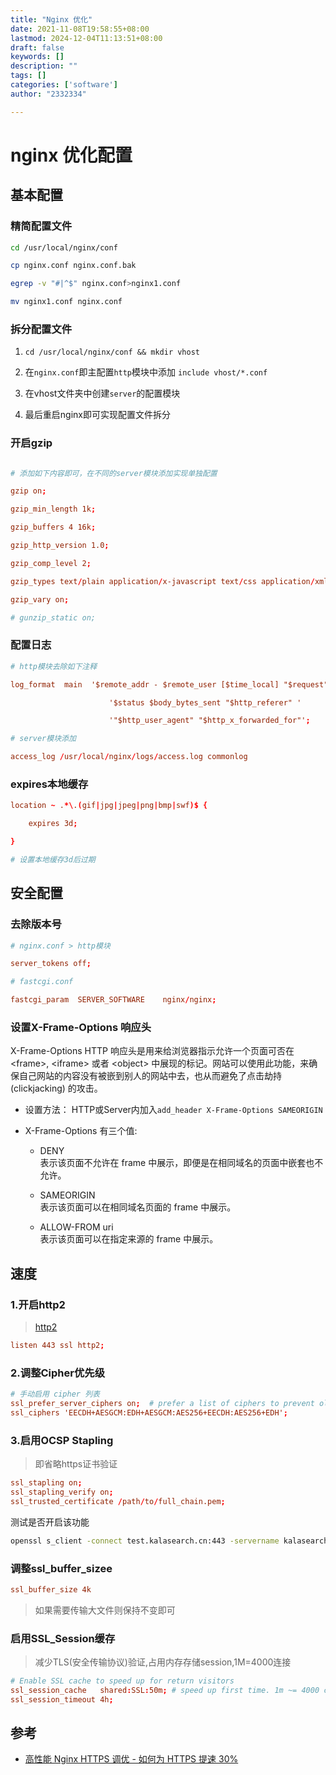 ```yaml
---
title: "Nginx 优化"
date: 2021-11-08T19:58:55+08:00
lastmod: 2024-12-04T11:13:51+08:00
draft: false
keywords: []
description: ""
tags: []
categories: ['software']
author: "2332334"

---
```

<!--more-->

# nginx 优化配置

## 基本配置

### 精简配置文件

``` bash
cd /usr/local/nginx/conf

cp nginx.conf nginx.conf.bak

egrep -v "#|^$" nginx.conf>nginx1.conf

mv nginx1.conf nginx.conf

```

### 拆分配置文件

1. `cd /usr/local/nginx/conf && mkdir vhost`

2. 在`nginx.conf`即主配置`http`模块中添加 `include vhost/*.conf`

3. 在vhost文件夹中创建`server`的配置模块

4. 最后重启nginx即可实现配置文件拆分

### 开启gzip

``` conf

# 添加如下内容即可，在不同的server模块添加实现单独配置

gzip on;

gzip_min_length 1k;

gzip_buffers 4 16k;

gzip_http_version 1.0;

gzip_comp_level 2;

gzip_types text/plain application/x-javascript text/css application/xml;

gzip_vary on;

# gunzip_static on;

```

### 配置日志

``` conf
# http模块去除如下注释

log_format  main  '$remote_addr - $remote_user [$time_local] "$request" '

                      '$status $body_bytes_sent "$http_referer" '

                      '"$http_user_agent" "$http_x_forwarded_for"';

# server模块添加

access_log /usr/local/nginx/logs/access.log commonlog 

```

### expires本地缓存

```conf
location ~ .*\.(gif|jpg|jpeg|png|bmp|swf)$ {

    expires 3d;

}

# 设置本地缓存3d后过期

```

## 安全配置

### 去除版本号

``` conf
# nginx.conf > http模块

server_tokens off; 

# fastcgi.conf   

fastcgi_param  SERVER_SOFTWARE    nginx/nginx;

```

### 设置X-Frame-Options 响应头

X-Frame-Options HTTP 响应头是用来给浏览器指示允许一个页面可否在 &lt;frame&gt;, &lt;iframe&gt; 或者 &lt;object&gt; 中展现的标记。网站可以使用此功能，来确保自己网站的内容没有被嵌到别人的网站中去，也从而避免了点击劫持 (clickjacking) 的攻击。

+ 设置方法： HTTP或Server内加入`add_header X-Frame-Options SAMEORIGIN`
+ X-Frame-Options 有三个值:

  + DENY  
    表示该页面不允许在 frame 中展示，即便是在相同域名的页面中嵌套也不允许。

  + SAMEORIGIN  
    表示该页面可以在相同域名页面的 frame 中展示。

  + ALLOW-FROM uri  
    表示该页面可以在指定来源的 frame 中展示。

## 速度

### 1.开启http2

> [http2](https://www.cnblogs.com/confach/p/10141273.html)

``` conf
listen 443 ssl http2;
```

### 2.调整Cipher优先级

```conf
# 手动启用 cipher 列表
ssl_prefer_server_ciphers on;  # prefer a list of ciphers to prevent old and slow ciphers
ssl_ciphers 'EECDH+AESGCM:EDH+AESGCM:AES256+EECDH:AES256+EDH';
```

### 3.启用OCSP Stapling

> 即省略https证书验证

```conf
ssl_stapling on;
ssl_stapling_verify on;
ssl_trusted_certificate /path/to/full_chain.pem;
```

测试是否开启该功能

```bash
openssl s_client -connect test.kalasearch.cn:443 -servername kalasearch.cn -status -tlsextdebug < /dev/null 2>&1 | grep -i "OCSP response"
```

### 调整ssl_buffer_sizee

```conf
ssl_buffer_size 4k
```

> 如果需要传输大文件则保持不变即可

### 启用SSL_Session缓存

> 减少TLS(安全传输协议)验证,占用内存存储session,1M=4000连接

```conf
# Enable SSL cache to speed up for return visitors
ssl_session_cache   shared:SSL:50m; # speed up first time. 1m ~= 4000 connections
ssl_session_timeout 4h;
```

## 参考

+ [高性能 Nginx HTTPS 调优 - 如何为 HTTPS 提速 30%](https://kalasearch.cn/blog/high-performance-nginx-tls-tuning/)